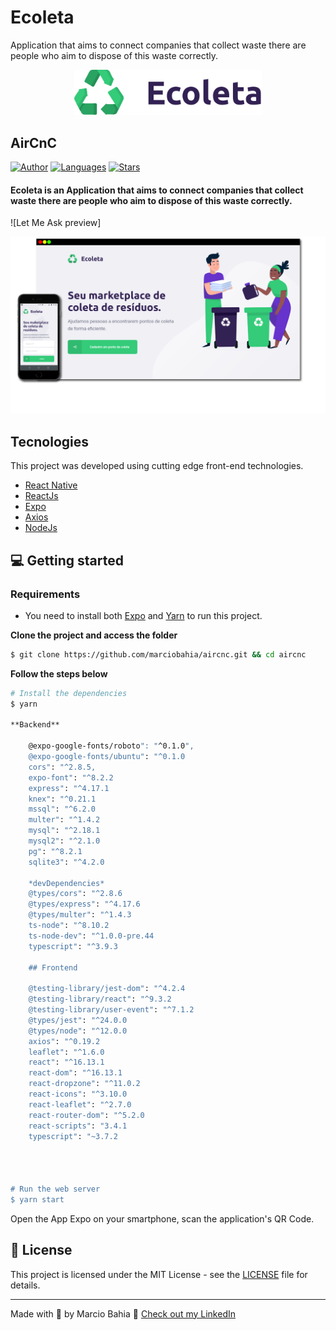 # Ecoleta
Application that aims to connect companies that collect waste there are people who aim to dispose of this waste correctly.

<div align="center">
  <img src="https://github.com/marciobahia/Ecoleta/blob/master/logo.svg" width="300" >
</div>

## AirCnC #

[![Author](https://img.shields.io/badge/author-marciobahia-835AFD?style=flat-square)](https://github.com/marciobahia)
[![Languages](https://img.shields.io/github/languages/count/josepholiveira/letmeask?color=%23835AFD&style=flat-square)](#)
[![Stars](https://img.shields.io/github/stars/marciobahia/letmeask?color=835AFD&style=flat-square)](https://github.com/marciobahia/letmeask/stargazers)

<h4 align="left">
Ecoleta is an Application that aims to connect companies that collect waste there are people who aim to dispose of this waste correctly.
</h4>

![Let Me Ask preview]


<img src="https://github.com/marciobahia/Ecoleta/blob/master/Ecoleta.png" >


## Tecnologies

This project was developed using cutting edge front-end technologies.


- [React Native](https://reactnative.dev)
- [ReactJs](https://reactjs.org/)
- [Expo](https://expo.io)
- [Axios](https://github.com/axios/axios)
- [NodeJs](https://nodejs.org/en/download/)



## 💻 Getting started

### Requirements

- You need to install both [Expo](https://expo.io) and [Yarn](https://yarnpkg.com/) to run this project.

**Clone the project and access the folder**

```bash
$ git clone https://github.com/marciobahia/aircnc.git && cd aircnc
```

**Follow the steps below**

```bash
# Install the dependencies
$ yarn

**Backend**

    @expo-google-fonts/roboto": "^0.1.0",
    @expo-google-fonts/ubuntu": "^0.1.0
    cors": "^2.8.5,
    expo-font": "^8.2.2
    express": "^4.17.1
    knex": "^0.21.1
    mssql": "^6.2.0
    multer": "^1.4.2
    mysql": "^2.18.1
    mysql2": "^2.1.0
    pg": "^8.2.1
    sqlite3": "^4.2.0
    
    *devDependencies* 
    @types/cors": "^2.8.6
    @types/express": "^4.17.6
    @types/multer": "^1.4.3
    ts-node": "^8.10.2
    ts-node-dev": "^1.0.0-pre.44
    typescript": "^3.9.3
    
    ## Frontend
    
    @testing-library/jest-dom": "^4.2.4
    @testing-library/react": "^9.3.2
    @testing-library/user-event": "^7.1.2
    @types/jest": "^24.0.0
    @types/node": "^12.0.0
    axios": "^0.19.2
    leaflet": "^1.6.0
    react": "^16.13.1
    react-dom": "^16.13.1
    react-dropzone": "^11.0.2
    react-icons": "^3.10.0
    react-leaflet": "^2.7.0
    react-router-dom": "^5.2.0
    react-scripts": "3.4.1
    typescript": "~3.7.2
    



# Run the web server
$ yarn start
```

Open the App Expo on your smartphone, scan the application's QR Code.

## 📝 License

This project is licensed under the MIT License - see the [LICENSE](LICENSE) file for details.

---

Made with 💜 by Marcio Bahia 👋 [Check out my LinkedIn](https://www.linkedin.com/in/márcio-sella-bahia-9b73bb19b/)


